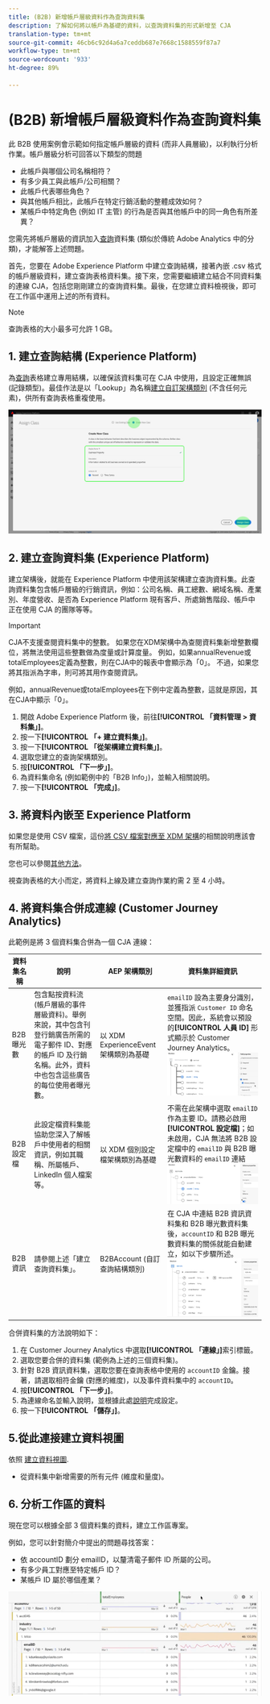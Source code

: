 ```yaml
---
title: (B2B) 新增帳戶層級資料作為查詢資料集
description: 了解如何將以帳戶為基礎的資料，以查詢資料集的形式新增至 CJA
translation-type: tm+mt
source-git-commit: 46cb6c92d4a6a7ceddb687e7668c1588559f87a7
workflow-type: tm+mt
source-wordcount: '933'
ht-degree: 89%

---
```



# (B2B) 新增帳戶層級資料作為查詢資料集

此 B2B 使用案例會示範如何指定帳戶層級的資料 (而非人員層級)，以利執行分析作業。帳戶層級分析可回答以下類型的問題

* 此帳戶與哪個公司名稱相符？
* 有多少員工與此帳戶/公司相關？
* 此帳戶代表哪些角色？
* 與其他帳戶相比，此帳戶在特定行銷活動的整體成效如何？
* 某帳戶中特定角色 (例如 IT 主管) 的行為是否與其他帳戶中的同一角色有所差異？

您需先將帳戶層級的資訊加入[查詢](/help/getting-started/cja-glossary.md)資料集 (類似於傳統 Adobe Analytics 中的分類)，才能解答上述問題。

首先，您要在 Adobe Experience Platform 中建立查詢結構，接著內嵌 .csv 格式的帳戶層級資料，建立查詢表格資料集。接下來，您需要繼續建立結合不同資料集的連線 CJA，包括您剛剛建立的查詢資料集。最後，在您建立資料檢視後，即可在工作區中運用上述的所有資料。

>[!NOTE]
>
>查詢表格的大小最多可允許 1 GB。

## 1. 建立查詢結構 (Experience Platform)

為[查詢](/help/getting-started/cja-glossary.md)表格建立專用結構，以確保該資料集可在 CJA 中使用，且設定正確無誤 (記錄類型)。最佳作法是以「Lookup」為名稱[建立自訂架構類別](https://docs.adobe.com/content/help/zh-Hant/experience-platform/xdm/tutorials/create-schema-ui.html#create-new-class) (不含任何元素)，供所有查詢表格重複使用。

![](assets/create-new-class.png)

## 2. 建立查詢資料集 (Experience Platform)

建立架構後，就能在 Experience Platform 中使用該架構建立查詢資料集。此查詢資料集包含帳戶層級的行銷資訊，例如：公司名稱、員工總數、網域名稱、產業別、年度營收、是否為 Experience Platform 現有客戶、所處銷售階段、帳戶中正在使用 CJA 的團隊等等。

>[!IMPORTANT]
>
>CJA不支援查閱資料集中的整數。 如果您在XDM架構中為查閱資料集新增整數欄位，將無法使用這些整數做為度量或計算度量。 例如，如果annualRevenue或totalEmployees定義為整數，則在CJA中的報表中會顯示為「0」。 不過，如果您將其指派為字串，則可將其用作查閱資訊。

例如，annualRevenue或totalEmployees在下例中定義為整數，這就是原因，其在CJA中顯示「0」。

1. 開啟 Adobe Experience Platform 後，前往&#x200B;**[!UICONTROL 「資料管理 > 資料集」]**。
1. 按一下&#x200B;**[!UICONTROL 「+ 建立資料集」]**。
1. 按一下&#x200B;**[!UICONTROL 「從架構建立資料集」]**。
1. 選取您建立的查詢架構類別。
1. 按&#x200B;**[!UICONTROL 「下一步」]**。
1. 為資料集命名 (例如範例中的「B2B Info」)，並輸入相關說明。
1. 按一下&#x200B;**[!UICONTROL 「完成」]**。

## 3. 將資料內嵌至 Experience Platform

如果您是使用 CSV 檔案，這份[將 CSV 檔案對應至 XDM 架構](https://docs.adobe.com/content/help/zh-Hant/experience-platform/ingestion/tutorials/map-a-csv-file.html)的相關說明應該會有所幫助。

您也可以參閱[其他方法](https://docs.adobe.com/content/help/zh-Hant/experience-platform/ingestion/home.html)。

視查詢表格的大小而定，將資料上線及建立查詢作業約需 2 至 4 小時。

## 4. 將資料集合併成連線 (Customer Journey Analytics)

此範例是將 3 個資料集合併為一個 CJA 連線：

| 資料集名稱 | 說明 | AEP 架構類別 | 資料集詳細資訊 |
|---|---|---|---|
| B2B 曝光數 | 包含點按資料流 (帳戶層級的事件層級資料)。舉例來說，其中包含刊登行銷廣告所需的電子郵件 ID、對應的帳戶 ID 及行銷名稱。此外，資料中也包含這些廣告的每位使用者曝光數。 | 以 XDM ExperienceEvent 架構類別為基礎 | `emailID` 設為主要身分識別，並獲指派 `Customer ID` 命名空間。因此，系統會以預設的&#x200B;**[!UICONTROL 人員 ID]** 形式顯示於 Customer Journey Analytics。![曝光數](assets/impressions-mixins.png) |
| B2B 設定檔 | 此設定檔資料集能協助您深入了解帳戶中使用者的相關資訊，例如其職稱、所屬帳戶、LinkedIn 個人檔案等。 | 以 XDM 個別設定檔架構類別為基礎 | 不需在此架構中選取 `emailID` 作為主要 ID。請務必啟用&#x200B;**[!UICONTROL 設定檔]**；如未啟用，CJA 無法將 B2B 設定檔中的 `emailID` 與 B2B 曝光數資料的 `emailID` 連結![設定檔](assets/profile-mixins.png) |
| B2B 資訊 | 請參閱上述「建立查詢資料集」。 | B2BAccount (自訂查詢結構類別) | 在 CJA 中連結 B2B 資訊資料集和 B2B 曝光數資料集後，`accountID` 和 B2B 曝光數資料集的關係就能自動建立，如以下步驟所述。![查詢](assets/lookup-mixins.png) |

合併資料集的方法說明如下：

1. 在 Customer Journey Analytics 中選取&#x200B;**[!UICONTROL 「連線」]**&#x200B;索引標籤。
1. 選取您要合併的資料集 (範例為上述的三個資料集)。
1. 針對 B2B 資訊資料集，選取您要在查詢表格中使用的 `accountID` 金鑰。接著，請選取相符金鑰 (對應的維度)，以及事件資料集中的 `accountID`。
1. 按&#x200B;**[!UICONTROL 「下一步」]**。
1. 為連線命名並輸入說明，並根據此處[說明](/help/connections/create-connection.md)完成設定。
1. 按一下&#x200B;**[!UICONTROL 「儲存」]**。

## 5.從此連接建立資料視圖

依照 [建立資料視圖](/help/data-views/create-dataview.md).

* 從資料集中新增需要的所有元件 (維度和量度)。

## 6. 分析工作區的資料

現在您可以根據全部 3 個資料集的資料，建立工作區專案。

例如，您可以針對簡介中提出的問題尋找答案：

* 依 accountID 劃分 emailID，以釐清電子郵件 ID 所屬的公司。
* 有多少員工對應至特定帳戶 ID？
* 某帳戶 ID 屬於哪個產業？

![](assets/project-lookup.png)
